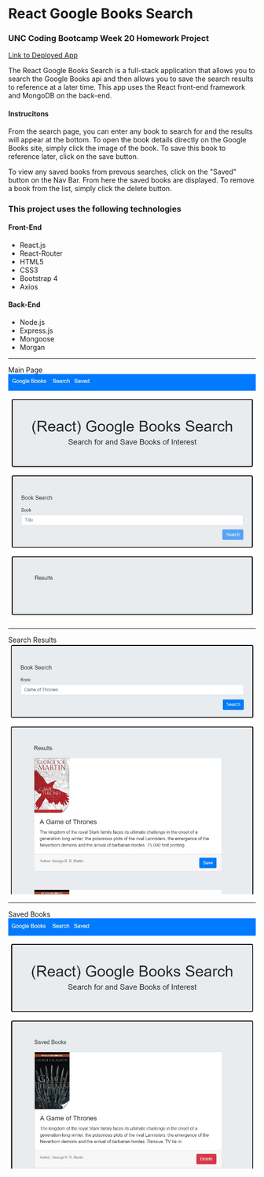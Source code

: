 # React Google Books Search

### UNC Coding Bootcamp Week 20 Homework Project

[Link to Deployed App](https://afternoon-brook-23243.herokuapp.com/)

The React Google Books Search is a full-stack application that allows you to search the Google Books api and then allows you to save the search results to reference at a later time.  This app uses the React front-end framework and MongoDB on the back-end.

#### Instrucitons

From the search page, you can enter any book to search for and the results will appear at the bottom.  To open the book details directly on the Google Books site, simply click the image of the book.  To save this book to reference later, click on the save button.

To view any saved books from prevous searches, click on the "Saved" button on the Nav Bar. From here the saved books are displayed.  To remove a book from the list, simply click the delete button.

### This project uses the following technologies

#### Front-End
* React.js
* React-Router
* HTML5
* CSS3
* Bootstrap 4
* Axios

#### Back-End
* Node.js
* Express.js
* Mongoose
* Morgan
---
Main Page
![screenshot](https://github.com/bcoggins78/Google-Book-Search/blob/master/client/public/screenshot1.jpg)

---
Search Results
![screenshot](https://github.com/bcoggins78/Google-Book-Search/blob/master/client/public/screenshot2.jpg)

---
Saved Books
![screenshot](https://github.com/bcoggins78/Google-Book-Search/blob/master/client/public/screenshot3.jpg)
